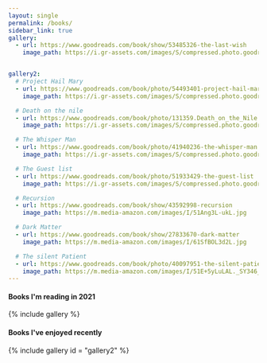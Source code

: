 ```yaml
---
layout: single
permalink: /books/
sidebar_link: true
gallery:
  - url: https://www.goodreads.com/book/show/53485326-the-last-wish
    image_path: https://i.gr-assets.com/images/S/compressed.photo.goodreads.com/books/1590429945l/53485326.jpg


gallery2:
  # Project Hail Mary
  - url: https://www.goodreads.com/book/photo/54493401-project-hail-mary
    image_path: https://i.gr-assets.com/images/S/compressed.photo.goodreads.com/books/1597695864l/54493401.jpg

  # Death on the nile
  - url: https://www.goodreads.com/book/photo/131359.Death_on_the_Nile
    image_path: https://i.gr-assets.com/images/S/compressed.photo.goodreads.com/books/1486837149l/131359._SY475_.jpg

  # The Whisper Man
  - url: https://www.goodreads.com/book/photo/41940236-the-whisper-man
    image_path: https://i.gr-assets.com/images/S/compressed.photo.goodreads.com/books/1541864083l/41940236.jpg

  # The Guest list
  - url: https://www.goodreads.com/book/photo/51933429-the-guest-list
    image_path: https://i.gr-assets.com/images/S/compressed.photo.goodreads.com/books/1580194251l/51933429.jpg

  # Recursion
  - url: https://www.goodreads.com/book/show/43592998-recursion
    image_path: https://m.media-amazon.com/images/I/51Ang3L-ukL.jpg    

  # Dark Matter
  - url: https://www.goodreads.com/book/show/27833670-dark-matter
    image_path: https://m.media-amazon.com/images/I/61SfBOL3d2L.jpg    

  # The silent Patient
  - url: https://www.goodreads.com/book/photo/40097951-the-silent-patient
    image_path: https://m.media-amazon.com/images/I/51E+5yLuLAL._SY346_.jpg      
---
```


#### Books I'm reading in 2021
{% include gallery %}

#### Books I've enjoyed recently
{% include gallery id = "gallery2" %}
